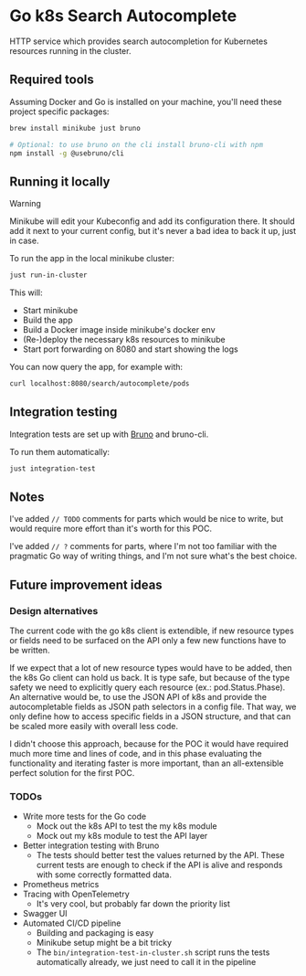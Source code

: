# Go k8s Search Autocomplete

HTTP service which provides search autocompletion for Kubernetes resources running in the cluster.

## Required tools

Assuming Docker and Go is installed on your machine, you'll need these project specific packages:

```sh
brew install minikube just bruno

# Optional: to use bruno on the cli install bruno-cli with npm
npm install -g @usebruno/cli
```

## Running it locally

> [!WARNING]  
> Minikube will edit your Kubeconfig and add its configuration there. It should add it next to your current config, but it's never a bad idea to back it up, just in case.

To run the app in the local minikube cluster:

```sh
just run-in-cluster
```

This will:
- Start minikube
- Build the app
- Build a Docker image inside minikube's docker env
- (Re-)deploy the necessary k8s resources to minikube
- Start port forwarding on 8080 and start showing the logs

You can now query the app, for example with:

```sh
curl localhost:8080/search/autocomplete/pods
```

## Integration testing

Integration tests are set up with [Bruno](https://docs.usebruno.com/introduction/what-is-bruno) and bruno-cli.

To run them automatically:

```sh
just integration-test
```

## Notes

I've added `// TODO` comments for parts which would be nice to write, but would require more effort than it's worth for this POC.

I've added `// ?` comments for parts, where I'm not too familiar with the pragmatic Go way of writing things, and I'm not sure what's the best choice.

## Future improvement ideas

### Design alternatives
The current code with the go k8s client is extendible, if new resource types or fields need to be surfaced on the API only a few new functions have to be written.

If we expect that a lot of new resource types would have to be added, then the k8s Go client can hold us back. It is type safe, but because of the type safety we need to explicitly query each resource (ex.: pod.Status.Phase). An alternative would be, to use the JSON API of k8s and provide the autocompletable fields as JSON path selectors in a config file. That way, we only define how to access specific fields in a JSON structure, and that can be scaled more easily with overall less code.

I didn't choose this approach, because for the POC it would have required much more time and lines of code, and in this phase evaluating the functionality and iterating faster is more important, than an all-extensible perfect solution for the first POC.

### TODOs
- Write more tests for the Go code
  - Mock out the k8s API to test the my k8s module
  - Mock out my k8s module to test the API layer 
- Better integration testing with Bruno
  - The tests should better test the values returned by the API. These current tests are enough to check if the API is alive and responds with some correctly formatted data.
- Prometheus metrics
- Tracing with OpenTelemetry
  - It's very cool, but probably far down the priority list
- Swagger UI
- Automated CI/CD pipeline
  - Building and packaging is easy
  - Minikube setup might be a bit tricky
  - The `bin/integration-test-in-cluster.sh` script runs the tests automatically already, we just need to call it in the pipeline
